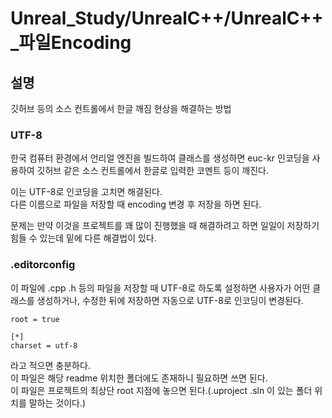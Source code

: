 # Unreal_Study/UnrealC++/UnrealC++_파일Encoding
 
## 설명

깃허브 등의 소스 컨트롤에서 한글 깨짐 현상을 해결하는 방법


### UTF-8

한국 컴퓨터 환경에서 언리얼 엔진을 빌드하여 클래스를 생성하면 euc-kr 인코딩을 사용하여 깃허브 같은 소스 컨트롤에서 한글로 입력한 코멘트 등이 깨진다.

이는 UTF-8로 인코딩을 고치면 해결된다.  
다른 이름으로 파일을 저장할 때 encoding 변경 후 저장을 하면 된다.

문제는 만약 이것을 프로젝트를 꽤 많이 진행했을 때 해결하려고 하면 일일이 저장하기 힘들 수 있는데 밑에 다른 해결법이 있다.

### .editorconfig

이 파일에 .cpp .h 등의 파일을 저장할 때 UTF-8로 하도록 설정하면 사용자가 어떤 클래스를 생성하거나, 수정한 뒤에 저장하면 자동으로 UTF-8로 인코딩이 변경된다.

```
root = true

[*]
charset = utf-8
```

라고 적으면 충분하다.  
이 파일은 해당 readme 위치한 폴더에도 존재하니 필요하면 쓰면 된다.  
이 파일은 프로젝트의 최상단 root 지점에 놓으면 된다.(.uproject .sln 이 있는 폴더 위치를 말하는 것이다.)